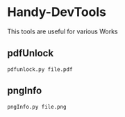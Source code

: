 # Handy-DevTools
This tools are useful for various Works

## pdfUnlock
```pdfunlock.py file.pdf```

## pngInfo
```pngInfo.py file.png```
